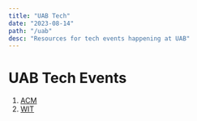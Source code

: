 ```yaml
---
title: "UAB Tech"
date: "2023-08-14"
path: "/uab"
desc: "Resources for tech events happening at UAB"
---
```


# UAB Tech Events

1. [ACM](https://uabacm.org/)
2. [WIT](https://sites.google.com/view/wituab/)